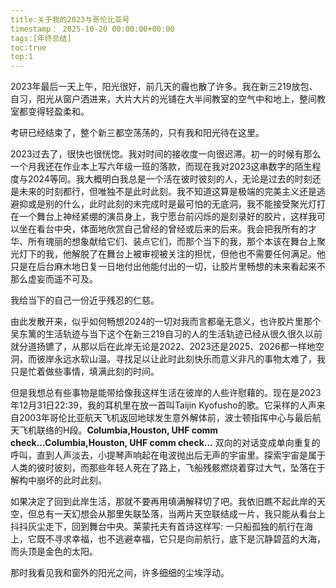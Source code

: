 ```yaml
---
title:关于我的2023与哥伦比亚号
timestamp： 2025-10-20 00:00:00+00:00
tags:[年终总结]
toc:true
top:1
---
```



2023年最后一天上午，阳光很好，前几天的霾也散了许多。我在新三219放包、自习，阳光从窗户洒进来，大片大片的光铺在大半间教室的空气中和地上，整间教室都变得轻盈柔和。

考研已经结束了，整个新三都空荡荡的，只有我和阳光待在这里。

2023过去了，很快也很恍惚。我对时间的接收度一向很迟滞。初一的时候有那么一个月我还在作业本上写六年级一班的落款，而现在我对2023这串数字的陌生程度与2024等同。我大概明白我总是一个活在彼时彼刻的人，无论是过去的时刻还是未来的时刻都行，但唯独不是此时此刻。我不知道这算是极端的完美主义还是逃避抑或是别的什么，此时此刻的未完成时是最可怕的无底洞，我不能接受聚光灯打在一个舞台上神经紧绷的演员身上，我宁愿台前闪烁的是刻录好的胶片，这样我可以坐在看台中央，体面地欣赏自己曾经的曾经或后来的后来。我会把我所有的才华、所有瑰丽的想象献给它们、装点它们，而那个当下的我，那个本该在舞台上聚光灯下的我，他解脱了在舞台上被审视被关注的担忧，但他也不需要任何满足。他只是在后台麻木地日复一日地付出他能付出的一切，让胶片里畅想的未来看起来不那么虚妄而遥不可及。

我给当下的自己一份近乎残忍的仁慈。

由此发散开来，似乎如何畅想2024的一切对我而言都毫无意义，也许胶片里那个吴东篱的生活轨迹与当下这个在新三219自习的人的生活轨迹已经从很久很久以前就分道扬镳了，从那以后在此岸无论是2022、2023还是2025、2026都一样地空洞，而彼岸永远水软山温。寻找足以让此时此刻快乐而意义非凡的事物太难了，我只是忙着做些事情，填满此刻的时间。

但是我想总有些事物是能带给像我这样生活在彼岸的人些许慰藉的。现在是2023年12月31日22:39，我的耳机里在放一首叫Taijin Kyofusho的歌。它采样的人声来自2003年哥伦比亚航天飞机返回地球发生意外解体前，波士顿指挥中心与最后航天飞机联络的H段。**Columbia,Houston, UHF comm check...Columbia,Houston, UHF comm check...** 双向的对话变成单向重复的呼叫，直到人声淡去，小提琴声响起在电波抛出后无声的宇宙里。探索宇宙是属于人类的彼时彼刻，而那些年轻人死在了路上，飞船残骸燃烧着穿过大气，坠落在于解构中崩坏的此时此刻。

如果决定了回到此岸生活，那就不要再用填满解释切了吧。我依旧瞧不起此岸的天空，但总有一天幻想会从那里失联坠落，当两片天空联结成一片，我只能从看台上抖抖灰尘走下，回到舞台中央。莱蒙托夫有首诗这样写: 一只船孤独的航行在海上，它既不寻求幸福，也不逃避幸福，它只是向前航行，底下是沉静碧蓝的大海，而头顶是金色的太阳。

那时我看见我和窗外的阳光之间，许多细细的尘埃浮动。







